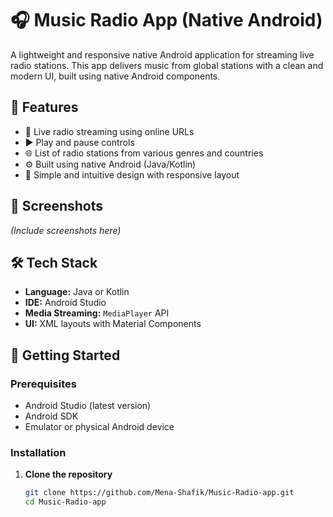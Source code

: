 # 🎧 Music Radio App (Native Android)

A lightweight and responsive native Android application for streaming live radio stations. This app delivers music from global stations with a clean and modern UI, built using native Android components.

## 📱 Features

- 🔴 Live radio streaming using online URLs
- ▶️ Play and pause controls
- 🌐 List of radio stations from various genres and countries
- ⚙️ Built using native Android (Java/Kotlin)
- 🎨 Simple and intuitive design with responsive layout

## 📸 Screenshots

*(Include screenshots here)*

## 🛠️ Tech Stack

- **Language:** Java or Kotlin
- **IDE:** Android Studio
- **Media Streaming:** `MediaPlayer` API
- **UI:** XML layouts with Material Components

## 🚀 Getting Started

### Prerequisites

- Android Studio (latest version)
- Android SDK
- Emulator or physical Android device

### Installation

1. **Clone the repository**
   ```bash
   git clone https://github.com/Mena-Shafik/Music-Radio-app.git
   cd Music-Radio-app

